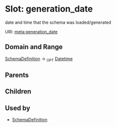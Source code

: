 # Slot: generation_date


date and time that the schema was loaded/generated

URI: [meta:generation_date](https://w3id.org/biolink/biolinkml/meta/generation_date)
## Domain and Range

[SchemaDefinition](SchemaDefinition.md) ->  <sub>OPT</sub> [Datetime](Datetime.md)
## Parents

## Children

## Used by

 * [SchemaDefinition](SchemaDefinition.md)
